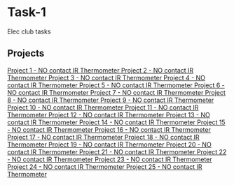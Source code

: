 # Task-1
Elec club tasks

## Projects
[ Project 1 - NO contact IR Thermometer ](https://github.com/KJSashank/Task-1/tree/master/Project-1)
[ Project 2 - NO contact IR Thermometer ]()
[ Project 3 - NO contact IR Thermometer ]()
[ Project 4 - NO contact IR Thermometer ]()
[ Project 5 - NO contact IR Thermometer ]()
[ Project 6 - NO contact IR Thermometer ]()
[ Project 7 - NO contact IR Thermometer ]()
[ Project 8 - NO contact IR Thermometer ]()
[ Project 9 - NO contact IR Thermometer ]()
[ Project 10 - NO contact IR Thermometer ]()
[ Project 11 - NO contact IR Thermometer ]()
[ Project 12 - NO contact IR Thermometer ]()
[ Project 13 - NO contact IR Thermometer ]()
[ Project 14 - NO contact IR Thermometer ]()
[ Project 15 - NO contact IR Thermometer ]()
[ Project 16 - NO contact IR Thermometer ]()
[ Project 17 - NO contact IR Thermometer ]()
[ Project 18 - NO contact IR Thermometer ]()
[ Project 19 - NO contact IR Thermometer ]()
[ Project 20 - NO contact IR Thermometer ]()
[ Project 21 - NO contact IR Thermometer ]()
[ Project 22 - NO contact IR Thermometer ]()
[ Project 23 - NO contact IR Thermometer ]()
[ Project 24 - NO contact IR Thermometer ]()
[ Project 25 - NO contact IR Thermometer ]()
